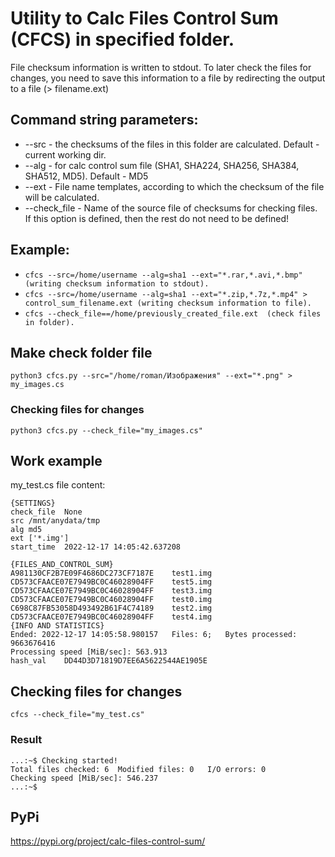 # Utility to Calc Files Control Sum (CFCS) in specified folder.

File checksum information is written to stdout.
To later check the files for changes, you need to save this information 
to a file by redirecting the output to a file (> filename.ext)

## Command string parameters:
  - --src - the checksums of the files in this folder are calculated. Default - current working dir.
  - --alg - for calc control sum file (SHA1, SHA224, SHA256, SHA384, SHA512, MD5). Default - MD5
  - --ext - File name templates, according to which the checksum of the file will be calculated.
  - --check_file - Name of the source file of checksums for checking files. If this option is defined, then the rest do not need to be defined!
  
## Example: 
- ```cfcs --src=/home/username --alg=sha1 --ext="*.rar,*.avi,*.bmp" (writing checksum information to stdout).```
- ```cfcs --src=/home/username --alg=sha1 --ext="*.zip,*.7z,*.mp4" > control_sum_filename.ext (writing checksum information to file).```
- ```cfcs --check_file==/home/previously_created_file.ext  (check files in folder).```

## Make check folder file
    python3 cfcs.py --src="/home/roman/Изображения" --ext="*.png" > my_images.cs
### Checking files for changes
    python3 cfcs.py --check_file="my_images.cs"

## Work example
my_test.cs file content:
```
{SETTINGS}
check_file	None
src	/mnt/anydata/tmp
alg	md5
ext	['*.img']
start_time	2022-12-17 14:05:42.637208

{FILES_AND_CONTROL_SUM}
A981130CF2B7E09F4686DC273CF7187E	test1.img
CD573CFAACE07E7949BC0C46028904FF	test5.img
CD573CFAACE07E7949BC0C46028904FF	test3.img
CD573CFAACE07E7949BC0C46028904FF	test0.img
C698C87FB53058D493492B61F4C74189	test2.img
CD573CFAACE07E7949BC0C46028904FF	test4.img
{INFO AND STATISTICS}
Ended: 2022-12-17 14:05:58.980157	Files: 6;	Bytes processed: 9663676416
Processing speed [MiB/sec]: 563.913
hash_val	DD44D3D71819D7EE6A5622544AE1905E
```

## Checking files for changes
    cfcs --check_file="my_test.cs"

### Result
```
...:~$ Checking started!
Total files checked: 6	Modified files: 0	I/O errors: 0
Checking speed [MiB/sec]: 546.237
...:~$  

```
## PyPi
https://pypi.org/project/calc-files-control-sum/
